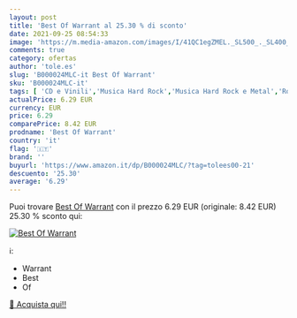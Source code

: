 ```yaml
---
layout: post
title: 'Best Of Warrant al 25.30 % di sconto'
date: 2021-09-25 08:54:33
image: 'https://m.media-amazon.com/images/I/41QC1egZMEL._SL500_._SL400_.jpg'
comments: true
category: ofertas
author: 'tole.es'
slug: 'B000024MLC-it Best Of Warrant'
sku: 'B000024MLC-it'
tags: [ 'CD e Vinili','Musica Hard Rock','Musica Hard Rock e Metal','Rock', ]
actualPrice: 6.29 EUR
currency: EUR
price: 6.29
comparePrice: 8.42 EUR
prodname: 'Best Of Warrant'
country: 'it'
flag: '🇮🇹'
brand: ''
buyurl: 'https://www.amazon.it/dp/B000024MLC/?tag=tolees00-21'
descuento: '25.30'
average: '6.29'
---
```


Puoi trovare [Best Of Warrant](https://www.amazon.it/dp/B000024MLC/?tag=tolees00-21) con il prezzo 6.29 EUR (originale: 8.42 EUR) 25.30 % sconto qui:

[![Best Of Warrant](https://m.media-amazon.com/images/I/41QC1egZMEL._SL500_._SL400_.jpg)](https://www.amazon.it/dp/B000024MLC/?tag=tolees00-21)

ℹ️:

- Warrant
- Best
- Of

[🛒 Acquista qui!!](https://www.amazon.it/dp/B000024MLC/?tag=tolees00-21)
